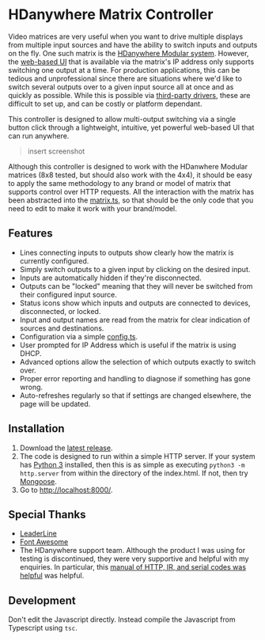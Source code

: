 # HDanywhere Matrix Controller

Video matrices are very useful when you want to drive multiple displays from multiple input sources and have the ability to switch inputs and outputs on the fly. One such matrix is the [HDanywhere Modular system](https://www.insideci.co.uk/hdanywhere-8x8-modular-matrix-to-debut-at-ise-2014.aspx). However, the [web-based UI](https://drive.google.com/file/d/0ByG6GV42ppa9RlRpRFJ0NmVBejA/view?usp=share_link&resourcekey=0-1e1_g7NtNWsVpLa1frCrqg) that is available via the matrix's IP address only supports switching one output at a time. For production applications, this can be tedious and unprofessional since there are situations where we'd like to switch several outputs over to a given input source all at once and as quickly as possible. While this is possible via [third-party drivers](http://support.hdanywhere.com/2014/03/control-drivers-for-modular-series-ip-rs232-ir-mod44-and-mod88/#more-1429), these are difficult to set up, and can be costly or platform dependant.

This controller is designed to allow multi-output switching via a single button click through a lightweight, intuitive, yet powerful web-based UI that can run anywhere.

> insert screenshot

Although this controller is designed to work with the HDanwhere Modular matrices (8x8 tested, but should also work with the 4x4), it should be easy to apply the same methodology to any brand or model of matrix that supports control over HTTP requests. All the interaction with the matrix has been abstracted into the [matrix.ts](./ts/matrix.ts), so that should be the only code that you need to edit to make it work with your brand/model.

## Features

- Lines connecting inputs to outputs show clearly how the matrix is currently configured.
- Simply switch outputs to a given input by clicking on the desired input.
- Inputs are automatically hidden if they're disconnected.
- Outputs can be "locked" meaning that they will never be switched from their configured input source.
- Status icons show which inputs and outputs are connected to devices, disconnected, or locked.
- Input and output names are read from the matrix for clear indication of sources and destinations.
- Configuration via a simple [config.ts](./ts/config.ts).
- User prompted for IP Address which is useful if the matrix is using DHCP.
- Advanced options allow the selection of which outputs exactly to switch over.
- Proper error reporting and handling to diagnose if something has gone wrong.
- Auto-refreshes regularly so that if settings are changed elsewhere, the page will be updated.

## Installation

1. Download the [latest release](https://github.com/Machione/hdanywhere-matrix-controller/releases/latest).
2. The code is designed to run within a simple HTTP server. If your system has [Python 3](https://www.python.org) installed, then this is as simple as executing `python3 -m http.server` from within the directory of the index.html. If not, then try [Mongoose](https://mongoose.ws/binary/).
3. Go to <http://localhost:8000/>.

## Special Thanks

- [LeaderLine](https://anseki.github.io/leader-line/)
- [Font Awesome](https://fontawesome.com)
- The HDanywhere support team. Although the product I was using for testing is discontinued, they were very supportive and helpful with my enquiries. In particular, this [manual of HTTP, IR, and serial codes was helpful](https://docs.google.com/document/d/12xdnd2cLizXNOwUH1vIXhhS6DVLToKhTEnpuNrifNjk/edit?usp=sharing) was helpful.

## Development

Don't edit the Javascript directly. Instead compile the Javascript from Typescript using `tsc`.
